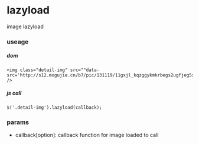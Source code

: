 lazyload
====

image lazyload

### useage

##### dom

    <img class="detail-img" src=""data-src='http://s12.mogujie.cn/b7/pic/131119/11gxjl_kqzggykmkrbegs2ugfjeg5sckzsew_880x389.jpg_880x999.jpg' />

##### js call

    $('.detail-img').lazyload(callback);

### params

* callback[option]: callback function for image loaded to call
